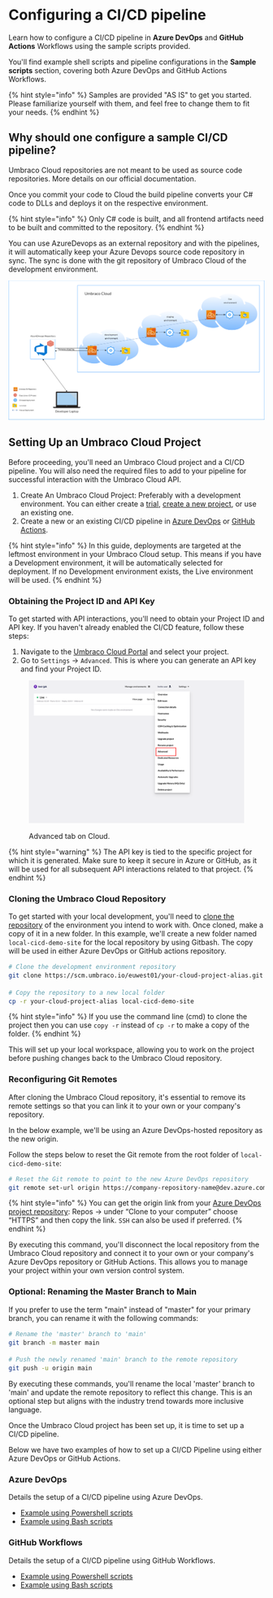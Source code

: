 # Configuring a CI/CD pipeline

Learn how to configure a CI/CD pipeline in **Azure DevOps** and **GitHub Actions** Workflows using the sample scripts provided.

You'll find example shell scripts and pipeline configurations in the **Sample scripts** section, covering both Azure DevOps and GitHub Actions Workflows.

{% hint style="info" %}
Samples are provided "AS IS" to get you started. Please familiarize yourself with them, and feel free to change them to fit your needs.
{% endhint %}

## Why should one configure a sample CI/CD pipeline?

Umbraco Cloud repositories are not meant to be used as source code repositories. More details on our official documentation.

Once you commit your code to Cloud the build pipeline converts your C# code to DLLs and deploys it on the respective environment.

{% hint style="info" %}
Only C# code is built, and all frontend artifacts need to be built and committed to the repository.
{% endhint %}

You can use AzureDevops as an external repository and with the pipelines, it will automatically keep your Azure Devops source code repository in sync. The sync is done with the git repository of Umbraco Cloud of the development environment.

![UmbracoCloud CI/CD sample pipeline](../../../images/UmbracoCloudCicdSample.png)

## Setting Up an Umbraco Cloud Project

Before proceeding, you'll need an Umbraco Cloud project and a CI/CD pipeline. You will also need the required files to add to your pipeline for successful interaction with the Umbraco Cloud API.

1. Create An Umbraco Cloud Project: Preferably with a development environment. You can either create a [trial](https://try.umbraco.com/cloud?utm\_source=github.com\&utm\_medium=referral\&utm\_campaign=), [create a new project](https://docs.umbraco.com/umbraco-cloud/#umbraco-cloud-portal-project), or use an existing one.
2. Create a new or an existing CI/CD pipeline in [Azure DevOps](https://learn.microsoft.com/en-us/azure/devops/organizations/projects/create-project?view=azure-devops\&tabs=browser) or [GitHub Actions](https://github.com/features/actions).

{% hint style="info" %}
In this guide, deployments are targeted at the leftmost environment in your Umbraco Cloud setup. This means if you have a Development environment, it will be automatically selected for deployment. If no Development environment exists, the Live environment will be used.
{% endhint %}

### Obtaining the Project ID and API Key

To get started with API interactions, you'll need to obtain your Project ID and API key. If you haven't already enabled the CI/CD feature, follow these steps:

1. Navigate to the [Umbraco Cloud Portal](https://www.s1.umbraco.io/projects) and select your project.
2. Go to `Settings` -> `Advanced`. This is where you can generate an API key and find your Project ID.

<figure><img src="../../../../.gitbook/assets/image (8).png" alt=""><figcaption><p>Advanced tab on Cloud.</p></figcaption></figure>

{% hint style="warning" %}
The API key is tied to the specific project for which it is generated. Make sure to keep it secure in Azure or GitHub, as it will be used for all subsequent API interactions related to that project.
{% endhint %}

### Cloning the Umbraco Cloud Repository

To get started with your local development, you'll need to [clone the repository](https://docs.umbraco.com/umbraco-cloud/set-up/working-locally) of the environment you intend to work with. Once cloned, make a copy of it in a new folder. In this example, we'll create a new folder named `local-cicd-demo-site` for the local repository by using Gitbash. The copy will be used in either Azure DevOps or GitHub actions repository.

```sh
# Clone the development environment repository
git clone https://scm.umbraco.io/euwest01/your-cloud-project-alias.git

# Copy the repository to a new local folder
cp -r your-cloud-project-alias local-cicd-demo-site
```

{% hint style="info" %}
If you use the command line (cmd) to clone the project then you can use `copy -r` instead of `cp -r` to make a copy of the folder.
{% endhint %}

This will set up your local workspace, allowing you to work on the project before pushing changes back to the Umbraco Cloud repository.&#x20;

### Reconfiguring Git Remotes

After cloning the Umbraco Cloud repository, it's essential to remove its remote settings so that you can link it to your own or your company's repository.&#x20;

In the below example, we'll be using an Azure DevOps-hosted repository as the new origin.&#x20;

Follow the steps below to reset the Git remote from the root folder of `local-cicd-demo-site`:

```sh
# Reset the Git remote to point to the new Azure DevOps repository
git remote set-url origin https://company-repository-name@dev.azure.com/company-repository-name/azuredevops-project-name/_git/azuredevops-project-name
```

{% hint style="info" %}
You can get the origin link from your [Azure DevOps project repository](https://learn.microsoft.com/en-us/azure/devops/repos/git/clone?view=azure-devops\&tabs=visual-studio-2022): Repos -> under “Clone to your computer” choose “HTTPS” and then copy the link. `SSH` can also be used if preferred.
{% endhint %}

By executing this command, you'll disconnect the local repository from the Umbraco Cloud repository and connect it to your own or your company's Azure DevOps repository or GitHub Actions. This allows you to manage your project within your own version control system.

### Optional: Renaming the Master Branch to Main

If you prefer to use the term "main" instead of "master" for your primary branch, you can rename it with the following commands:

```sh
# Rename the 'master' branch to 'main'
git branch -m master main

# Push the newly renamed 'main' branch to the remote repository
git push -u origin main
```

By executing these commands, you'll rename the local 'master' branch to 'main' and update the remote repository to reflect this change. This is an optional step but aligns with the industry trend towards more inclusive language.

Once the Umbraco Cloud project has been set up, it is time to set up a CI/CD pipeline.&#x20;

Below we have two examples of how to set up a CI/CD Pipeline using either Azure DevOps or GitHub Actions.

### Azure DevOps

Details the setup of a CI/CD pipeline using Azure DevOps.

- [Example using Powershell scripts](azure-devops-pwsh.md)
- [Example using Bash scripts](azure-devops.md)

### GitHub Workflows

Details the setup of a CI/CD pipeline using GitHub Workflows.

- [Example using Powershell scripts](github-workflows-pwsh.md)
- [Example using Bash scripts](github-actions.md)